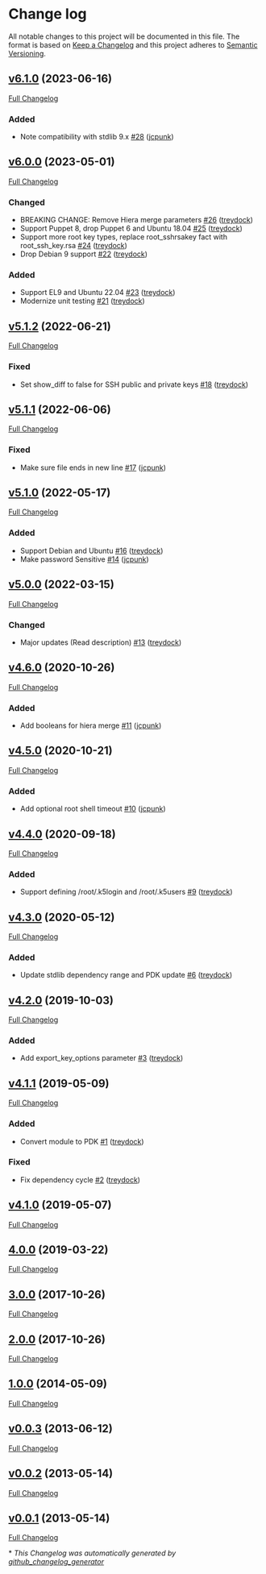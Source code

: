 # Change log

All notable changes to this project will be documented in this file. The format is based on [Keep a Changelog](http://keepachangelog.com/en/1.0.0/) and this project adheres to [Semantic Versioning](http://semver.org).

## [v6.1.0](https://github.com/treydock/puppet-module-root/tree/v6.1.0) (2023-06-16)

[Full Changelog](https://github.com/treydock/puppet-module-root/compare/v6.0.0...v6.1.0)

### Added

- Note compatibility with stdlib 9.x [\#28](https://github.com/treydock/puppet-module-root/pull/28) ([jcpunk](https://github.com/jcpunk))

## [v6.0.0](https://github.com/treydock/puppet-module-root/tree/v6.0.0) (2023-05-01)

[Full Changelog](https://github.com/treydock/puppet-module-root/compare/v5.1.2...v6.0.0)

### Changed

- BREAKING CHANGE: Remove Hiera merge parameters [\#26](https://github.com/treydock/puppet-module-root/pull/26) ([treydock](https://github.com/treydock))
- Support Puppet 8, drop Puppet 6 and Ubuntu 18.04 [\#25](https://github.com/treydock/puppet-module-root/pull/25) ([treydock](https://github.com/treydock))
- Support more root key types, replace root\_sshrsakey fact with root\_ssh\_key.rsa [\#24](https://github.com/treydock/puppet-module-root/pull/24) ([treydock](https://github.com/treydock))
- Drop Debian 9 support [\#22](https://github.com/treydock/puppet-module-root/pull/22) ([treydock](https://github.com/treydock))

### Added

- Support EL9 and Ubuntu 22.04 [\#23](https://github.com/treydock/puppet-module-root/pull/23) ([treydock](https://github.com/treydock))
- Modernize unit testing [\#21](https://github.com/treydock/puppet-module-root/pull/21) ([treydock](https://github.com/treydock))

## [v5.1.2](https://github.com/treydock/puppet-module-root/tree/v5.1.2) (2022-06-21)

[Full Changelog](https://github.com/treydock/puppet-module-root/compare/v5.1.1...v5.1.2)

### Fixed

- Set show\_diff to false for SSH public and private keys [\#18](https://github.com/treydock/puppet-module-root/pull/18) ([treydock](https://github.com/treydock))

## [v5.1.1](https://github.com/treydock/puppet-module-root/tree/v5.1.1) (2022-06-06)

[Full Changelog](https://github.com/treydock/puppet-module-root/compare/v5.1.0...v5.1.1)

### Fixed

- Make sure file ends in new line [\#17](https://github.com/treydock/puppet-module-root/pull/17) ([jcpunk](https://github.com/jcpunk))

## [v5.1.0](https://github.com/treydock/puppet-module-root/tree/v5.1.0) (2022-05-17)

[Full Changelog](https://github.com/treydock/puppet-module-root/compare/v5.0.0...v5.1.0)

### Added

- Support Debian and Ubuntu [\#16](https://github.com/treydock/puppet-module-root/pull/16) ([treydock](https://github.com/treydock))
- Make password Sensitive [\#14](https://github.com/treydock/puppet-module-root/pull/14) ([jcpunk](https://github.com/jcpunk))

## [v5.0.0](https://github.com/treydock/puppet-module-root/tree/v5.0.0) (2022-03-15)

[Full Changelog](https://github.com/treydock/puppet-module-root/compare/v4.6.0...v5.0.0)

### Changed

- Major updates \(Read description\) [\#13](https://github.com/treydock/puppet-module-root/pull/13) ([treydock](https://github.com/treydock))

## [v4.6.0](https://github.com/treydock/puppet-module-root/tree/v4.6.0) (2020-10-26)

[Full Changelog](https://github.com/treydock/puppet-module-root/compare/v4.5.0...v4.6.0)

### Added

- Add booleans for hiera merge [\#11](https://github.com/treydock/puppet-module-root/pull/11) ([jcpunk](https://github.com/jcpunk))

## [v4.5.0](https://github.com/treydock/puppet-module-root/tree/v4.5.0) (2020-10-21)

[Full Changelog](https://github.com/treydock/puppet-module-root/compare/v4.4.0...v4.5.0)

### Added

- Add optional root shell timeout [\#10](https://github.com/treydock/puppet-module-root/pull/10) ([jcpunk](https://github.com/jcpunk))

## [v4.4.0](https://github.com/treydock/puppet-module-root/tree/v4.4.0) (2020-09-18)

[Full Changelog](https://github.com/treydock/puppet-module-root/compare/v4.3.0...v4.4.0)

### Added

- Support defining /root/.k5login and /root/.k5users [\#9](https://github.com/treydock/puppet-module-root/pull/9) ([treydock](https://github.com/treydock))

## [v4.3.0](https://github.com/treydock/puppet-module-root/tree/v4.3.0) (2020-05-12)

[Full Changelog](https://github.com/treydock/puppet-module-root/compare/v4.2.0...v4.3.0)

### Added

- Update stdlib dependency range and PDK update [\#6](https://github.com/treydock/puppet-module-root/pull/6) ([treydock](https://github.com/treydock))

## [v4.2.0](https://github.com/treydock/puppet-module-root/tree/v4.2.0) (2019-10-03)

[Full Changelog](https://github.com/treydock/puppet-module-root/compare/v4.1.1...v4.2.0)

### Added

- Add export\_key\_options parameter [\#3](https://github.com/treydock/puppet-module-root/pull/3) ([treydock](https://github.com/treydock))

## [v4.1.1](https://github.com/treydock/puppet-module-root/tree/v4.1.1) (2019-05-09)

[Full Changelog](https://github.com/treydock/puppet-module-root/compare/v4.1.0...v4.1.1)

### Added

- Convert module to PDK [\#1](https://github.com/treydock/puppet-module-root/pull/1) ([treydock](https://github.com/treydock))

### Fixed

- Fix dependency cycle [\#2](https://github.com/treydock/puppet-module-root/pull/2) ([treydock](https://github.com/treydock))

## [v4.1.0](https://github.com/treydock/puppet-module-root/tree/v4.1.0) (2019-05-07)

[Full Changelog](https://github.com/treydock/puppet-module-root/compare/4.0.0...v4.1.0)

## [4.0.0](https://github.com/treydock/puppet-module-root/tree/4.0.0) (2019-03-22)

[Full Changelog](https://github.com/treydock/puppet-module-root/compare/3.0.0...4.0.0)

## [3.0.0](https://github.com/treydock/puppet-module-root/tree/3.0.0) (2017-10-26)

[Full Changelog](https://github.com/treydock/puppet-module-root/compare/2.0.0...3.0.0)

## [2.0.0](https://github.com/treydock/puppet-module-root/tree/2.0.0) (2017-10-26)

[Full Changelog](https://github.com/treydock/puppet-module-root/compare/1.0.0...2.0.0)

## [1.0.0](https://github.com/treydock/puppet-module-root/tree/1.0.0) (2014-05-09)

[Full Changelog](https://github.com/treydock/puppet-module-root/compare/v0.0.3...1.0.0)

## [v0.0.3](https://github.com/treydock/puppet-module-root/tree/v0.0.3) (2013-06-12)

[Full Changelog](https://github.com/treydock/puppet-module-root/compare/v0.0.2...v0.0.3)

## [v0.0.2](https://github.com/treydock/puppet-module-root/tree/v0.0.2) (2013-05-14)

[Full Changelog](https://github.com/treydock/puppet-module-root/compare/v0.0.1...v0.0.2)

## [v0.0.1](https://github.com/treydock/puppet-module-root/tree/v0.0.1) (2013-05-14)

[Full Changelog](https://github.com/treydock/puppet-module-root/compare/c5c86cb5c420afe804a18e68f626a44d111af4e4...v0.0.1)



\* *This Changelog was automatically generated by [github_changelog_generator](https://github.com/github-changelog-generator/github-changelog-generator)*
